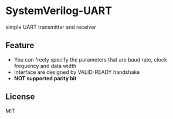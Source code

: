 # SystemVerilog-UART
simple UART transmitter and receiver

## Feature
- You can freely specify the parameters that are baud rate, clock frequency and data width
- Interface are designed by VALID-READY handshake
- **NOT supported parity bit**

## License
MIT
